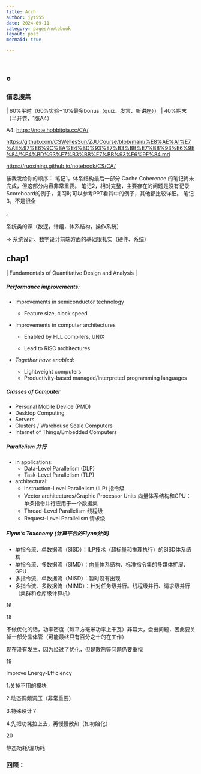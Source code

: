 ```yaml
---
title: Arch
author: jyt555
date: 2024-09-11
category: pages/notebook
layout: post
mermaid: true

---
```


# 。

### 信息搜集

| 60%平时（60%实验+10%最多bonus（quiz、发言、听讲座）） | 40%期末（半开卷，1张A4）

A4: https://note.hobbitqia.cc/CA/

https://github.com/CSWellesSun/ZJUCourse/blob/main/%E8%AE%A1%E7%AE%97%E6%9C%BA%E4%BD%93%E7%B3%BB%E7%BB%93%E6%9E%84/%E4%BD%93%E7%B3%BB%E7%BB%93%E6%9E%84.md

https://ruoxining.github.io/notebook/CS/CA/

按我发给你的顺序：
笔记1，体系结构最后一部分 Cache Coherence 的笔记尚未完成，但这部分内容非常重要。
笔记2，相对完整，主要存在的问题是没有记录Scoreboard的例子，复习时可以参考PPT看其中的例子，其他都比较详细。
笔记3，不是很全

。

系统类的课（数逻，计组，体系结构，操作系统）

=> 系统设计、数字设计前端方面的基础很扎实（硬件、系统）

## chap1

| Fundamentals of Quantitative Design and Analysis |

##### Performance improvements:

- Improvements in semiconductor technology
  - Feature size, clock speed

- Improvements in computer architectures

  - Enabled by HLL compilers, UNIX

  - Lead to RISC architectures

- *Together have enabled*:
  - Lightweight computers
  - Productivity-based managed/interpreted programming languages

##### Classes of Computer

- Personal Mobile Device (PMD)
- Desktop Computing
- Servers
- Clusters / Warehouse Scale Computers
- Internet of Things/Embedded Computers

##### Parallelism 并行

- in applications:
  - Data-Level Parallelism (DLP)
  - Task-Level Parallelism (TLP)
- architectural:
  - Instruction-Level Parallelism (ILP) 指令级
  - Vector architectures/Graphic Processor Units 向量体系结构和GPU：单条指令并行应用于一个数据集
  - Thread-Level Parallelism 线程级
  - Request-Level Parallelism 请求级

##### Flynn’s Taxonomy (计算平台的Flynn分类)

- 单指令流、单数据流（SISD）：ILP技术（超标量和推理执行）的SISD体系结构
- 单指令流、多数据流（SIMD）：向量体系结构、标准指令集的多媒体扩展、GPU
- 多指令流、单数据流（MISD）：暂时没有出现
- 多指令流、多数据流（MIMD）：针对任务级并行。线程级并行、请求级并行（集群和仓库级计算机）

16



18

不做优化的话，功率密度（每平方毫米功率上千瓦）非常大，会出问题，因此要关掉一部分晶体管（可能最终只有百分之十的在工作）

现在没有发生，因为经过了优化，但是散热等问题仍要重视

19

Improve Energy-Efficiency

1.关掉不用的模块

2.动态调频调压（非常重要）

3.特殊设计？

4.先把功耗拉上去，再慢慢散热（如初始化）

20

静态功耗/漏功耗

### 回顾：
